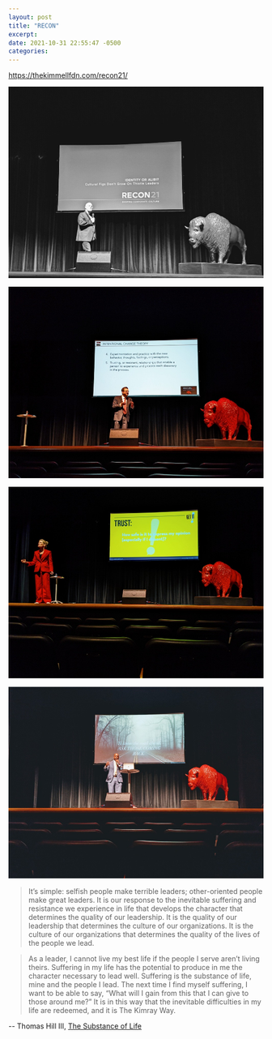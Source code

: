 ```yaml
---
layout: post
title: "RECON"
excerpt: 
date: 2021-10-31 22:55:47 -0500
categories: 
---
```


https://thekimmellfdn.com/recon21/

![](/assets/2021/10/RECON-resized001.jpg)

![](/assets/2021/10/RECON-resized000.jpg)

![](/assets/2021/10/RECON-resized002.jpg)

![](/assets/2021/10/RECON-resized003.jpg)

> It’s simple: selfish people make terrible leaders; other-oriented people make great leaders. It is our response to the inevitable suffering and resistance we experience in life that develops the character that determines the quality of our leadership. It is the quality of our leadership that determines the culture of our organizations. It is the culture of our organizations that determines the quality of the lives of the people we lead.

> As a leader, I cannot live my best life if the people I serve aren’t living theirs. Suffering in my life has the potential to produce in me the character necessary to lead well. Suffering is the substance of life, mine and the people I lead. The next time I find myself suffering, I want to be able to say, “What will I gain from this that I can give to those around me?” It is in this way that the inevitable difficulties in my life are redeemed, and it is The Kimray Way. 
 
-- Thomas Hill III, [The Substance of Life](https://thekimmellfdn.org/2021/10/25/the-substance-of-life/)